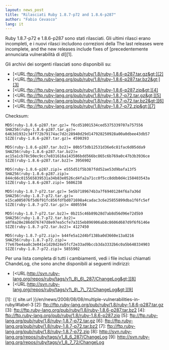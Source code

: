 ```yaml
---
layout: news_post
title: "Rilasciati Ruby 1.8.7-p72 and 1.8.6-p287"
author: "Fabio Cevasco"
lang: it
---
```


Ruby 1.8.7-p72 e 1.8.6-p287 sono stati rilasciati. Gli ultimi rilasci
erano incompleti, e i nuovi rilasci includono correzioni della The last
releases were incomplete, and the new releases include fixes of
[precedentemente annunciata vulnerabilità di dl][1].

Gli archivi dei sorgenti rilasciati sono disponibili su:

* [&lt;URL:ftp://ftp.ruby-lang.org/pub/ruby/1.8/ruby-1.8.6-p287.tar.gz&gt;][2]
* [&lt;URL:ftp://ftp.ruby-lang.org/pub/ruby/1.8/ruby-1.8.6-p287.tar.bz2&gt;][3]
* [&lt;URL:ftp://ftp.ruby-lang.org/pub/ruby/1.8/ruby-1.8.6-p287.zip&gt;][4]
* [&lt;URL:ftp://ftp.ruby-lang.org/pub/ruby/1.8/ruby-1.8.7-p72.tar.gz&gt;][5]
* [&lt;URL:ftp://ftp.ruby-lang.org/pub/ruby/1.8/ruby-1.8.7-p72.tar.bz2&gt;][6]
* [&lt;URL:ftp://ftp.ruby-lang.org/pub/ruby/1.8/ruby-1.8.7-p72.zip&gt;][7]

Checksum:

    MD5(ruby-1.8.6-p287.tar.gz)= f6cd51001534ced5375339707a757556
    SHA256(ruby-1.8.6-p287.tar.gz)= 6463d1932c34ff72b79174ac7d2c28940d29d147928250928a00a0dbee43db57
    SIZE(ruby-1.8.6-p287.tar.gz)= 4590393

    MD5(ruby-1.8.6-p287.tar.bz2)= 80b5f3db12531d36e6c81fac6d05dda9
    SHA256(ruby-1.8.6-p287.tar.bz2)= ac15a1cb78c50ec9cc7e831616a143586bdd566bc865c6b769a0c47b3b3936ce
    SIZE(ruby-1.8.6-p287.tar.bz2)= 3956902

    MD5(ruby-1.8.6-p287.zip)= e555d51f5b387fdd52ae53d9bafa13f5
    SHA256(ruby-1.8.6-p287.zip)= 844c66c015565839531a34b83e0526cd4fa2a71cc0f5cc8ddb0d4c158403543a
    SIZE(ruby-1.8.6-p287.zip)= 5606238

    MD5(ruby-1.8.7-p72.tar.gz)= 5e5b7189674b3a7f69401284f6a7a36d
    SHA256(ruby-1.8.7-p72.tar.gz)= e15ca005076f5d6f91fc856fdfbd071698a4cadac3c6e25855899dba1f6fc5ef
    SIZE(ruby-1.8.7-p72.tar.gz)= 4805594

    MD5(ruby-1.8.7-p72.tar.bz2)= 0b215c46b89b28d7ab8d56d96e72d5b9
    SHA256(ruby-1.8.7-p72.tar.bz2)= a8f8a28e286dd76747d8e97ea5cfe7a315eb896906ab8c8606d687d9f6f6146e
    SIZE(ruby-1.8.7-p72.tar.bz2)= 4127450

    MD5(ruby-1.8.7-p72.zip)= b44fe5a12d4bf138ba0d3660e13a8216
    SHA256(ruby-1.8.7-p72.zip)= 77e67be4aa8c3e041e1d20d24e5fcf2e33ad9bccb3da3332b6c0a5b648334903
    SIZE(ruby-1.8.7-p72.zip)= 5855902

Per una lista completa di tutti i cambiamenti, vedi i file inclusi
chiamati ChandeLog, che sono anche disponibili ai seguenti indirizzi:

* [&lt;URL:http://svn.ruby-lang.org/repos/ruby/tags/v1\_8\_6\_287/ChangeLog&gt;][8]
* [&lt;URL:http://svn.ruby-lang.org/repos/ruby/tags/v1\_8\_7\_72/ChangeLog&gt;][9]



[1]: {{ site.url }}/en/news/2008/08/08/multiple-vulnerabilities-in-ruby/#label-3 
[2]: ftp://ftp.ruby-lang.org/pub/ruby/1.8/ruby-1.8.6-p287.tar.gz 
[3]: ftp://ftp.ruby-lang.org/pub/ruby/1.8/ruby-1.8.6-p287.tar.bz2 
[4]: ftp://ftp.ruby-lang.org/pub/ruby/1.8/ruby-1.8.6-p287.zip 
[5]: ftp://ftp.ruby-lang.org/pub/ruby/1.8/ruby-1.8.7-p72.tar.gz 
[6]: ftp://ftp.ruby-lang.org/pub/ruby/1.8/ruby-1.8.7-p72.tar.bz2 
[7]: ftp://ftp.ruby-lang.org/pub/ruby/1.8/ruby-1.8.7-p72.zip 
[8]: http://svn.ruby-lang.org/repos/ruby/tags/v1_8_6_287/ChangeLog 
[9]: http://svn.ruby-lang.org/repos/ruby/tags/v1_8_7_72/ChangeLog 
